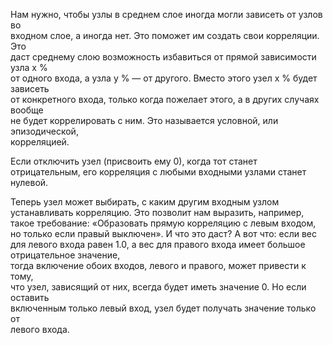 Нам нужно, чтобы узлы в среднем слое иногда могли зависеть от узлов во  
входном слое, а иногда нет. Это поможет им создать свои корреляции. Это  
даст среднему слою возможность избавиться от прямой зависимости узла х %  
от одного входа, а узла у % — от другого. Вместо этого узел х % будет зависеть  
от конкретного входа, только когда пожелает этого, а в других случаях вообще  
не будет коррелировать с ним. Это называется условной, или эпизодической,  
корреляцией.

Если отключить узел (присвоить  ему 0), когда тот станет отрицательным, его корреляция с любыми входными  узлами станет нулевой.

Теперь узел может выбирать, с каким другим входным узлом  устанавливать корреляцию. Это позволит нам выразить, например, такое  требование: «Образовать прямую корреляцию с левым входом, но только  если правый выключен». И что это даст? А вот что: если вес для левого входа  равен 1.0, а вес для правого входа имеет большое отрицательное значение,  
тогда включение обоих входов, левого и правого, может привести к тому,  
что узел, зависящий от них, всегда будет иметь значение 0. Но если оставить  
включенным только левый вход, узел будет получать значение только от  
левого входа.